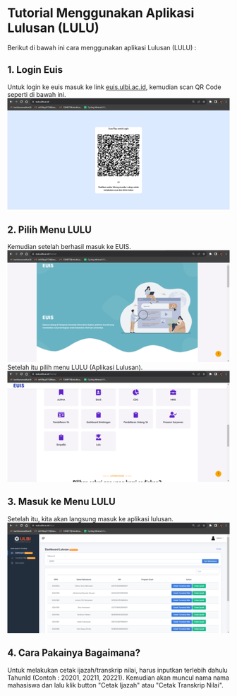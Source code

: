 # Tutorial Menggunakan Aplikasi Lulusan (LULU)
Berikut di bawah ini cara menggunakan aplikasi Lulusan (LULU) : 
## 1. Login Euis
Untuk login ke euis masuk ke link [euis.ulbi.ac.id](https://euis.ulbi.ac.id), kemudian scan QR Code seperti di bawah ini.
![Login Euis](static/img/tutorial/Sqan%20QR.png)

## 2. Pilih Menu LULU
Kemudian setelah berhasil masuk ke EUIS.
![Masuk Menu EUIS](static/img/tutorial/Masuk%20Euis.png)
Setelah itu pilih menu LULU (Aplikasi Lulusan).
![Pilih Menu LULU](static/img/tutorial/Pilih%20Menu%20LULU.png)

## 3. Masuk ke Menu LULU
Setelah itu, kita akan langsung masuk ke aplikasi lulusan.
![Masuk ke LULU](static/img/tutorial/Masuk%20ke%20LULU.png)

## 4. Cara Pakainya Bagaimana?
Untuk melakukan cetak ijazah/transkrip nilai, harus inputkan terlebih dahulu TahunId (Contoh : 20201, 20211, 20221). Kemudian akan muncul nama nama mahasiswa dan lalu klik button "Cetak Ijazah" atau "Cetak Transkrip Nilai".